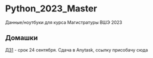 # Python_2023_Master
Данные/ноутбуки для курса Магистратуры ВШЭ 2023



## Домашки
[ДЗ1](https://github.com/pileyan/Python_2023_Master/blob/master/homework/hw_01.ipynb) - срок 24 сентября. Сдача в Anytask, ссылку присобачу сюда

